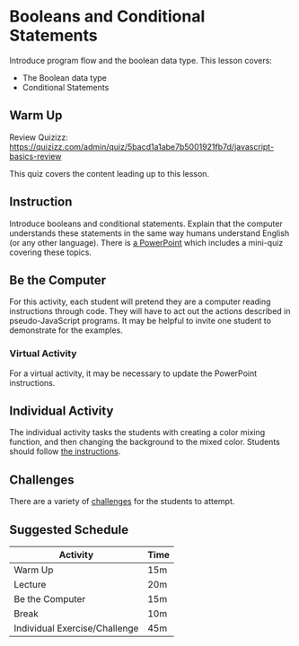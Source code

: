 # Booleans and Conditional Statements
Introduce program flow and the boolean data type. This lesson covers:
- The Boolean data type
- Conditional Statements

## Warm Up
Review Quizizz: https://quizizz.com/admin/quiz/5bacd1a1abe7b5001921fb7d/javascript-basics-review

This quiz covers the content leading up to this lesson.

## Instruction
Introduce booleans and conditional statements. Explain that the computer understands these statements in the same way humans understand English (or any other language). There is [a PowerPoint](Conditionals.pptx) which includes a mini-quiz covering these topics.

## Be the Computer
For this activity, each student will pretend they are a computer reading instructions through code. They will have to act out the actions described in pseudo-JavaScript programs. It may be helpful to invite one student to demonstrate for the examples.

### Virtual Activity
For a virtual activity, it may be necessary to update the PowerPoint instructions.

## Individual Activity
The individual activity tasks the students with creating a color mixing function, and then changing the background to the mixed color. Students should follow [the instructions](IndividualInstructions.md).

## Challenges
There are a variety of [challenges](Challenges.md) for the students to attempt.

## Suggested Schedule
| Activity | Time |
|-|-|
| Warm Up | 15m |
| Lecture | 20m |
| Be the Computer | 15m |
| Break | 10m |
| Individual Exercise/Challenge | 45m |